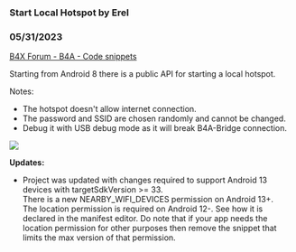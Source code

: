 ### Start Local Hotspot by Erel
### 05/31/2023
[B4X Forum - B4A - Code snippets](https://www.b4x.com/android/forum/threads/98664/)

Starting from Android 8 there is a public API for starting a local hotspot.  
  
Notes:  
- The hotspot doesn't allow internet connection.  
- The password and SSID are chosen randomly and cannot be changed.  
- Debug it with USB debug mode as it will break B4A-Bridge connection.  
  
![](https://www.b4x.com/basic4android/images/SS-2018-10-26_09.36.57.png)  
  
**Updates:**  
  
- Project was updated with changes required to support Android 13 devices with targetSdkVersion >= 33.  
There is a new NEARBY\_WIFI\_DEVICES permission on Android 13+.   
The location permission is required on Android 12-. See how it is declared in the manifest editor. Do note that if your app needs the location permission for other purposes then remove the snippet that limits the max version of that permission.